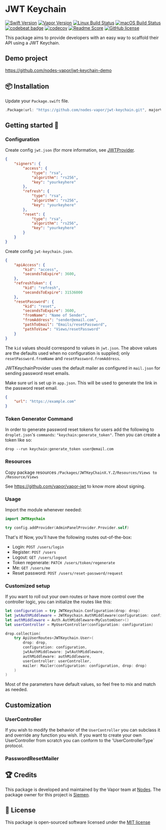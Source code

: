 # JWT Keychain
[![Swift Version](https://img.shields.io/badge/Swift-3.1-brightgreen.svg)](http://swift.org)
[![Vapor Version](https://img.shields.io/badge/Vapor-2-F6CBCA.svg)](http://vapor.codes)
[![Linux Build Status](https://img.shields.io/circleci/project/github/nodes-vapor/jwt-keychain.svg?label=Linux)](https://circleci.com/gh/nodes-vapor/jwt-keychain)
[![macOS Build Status](https://img.shields.io/travis/nodes-vapor/jwt-keychain.svg?label=macOS)](https://travis-ci.org/nodes-vapor/jwt-keychain)
[![codebeat badge](https://codebeat.co/badges/52c2f960-625c-4a63-ae63-52a24d747da1)](https://codebeat.co/projects/github-com-nodes-vapor-jwt-keychain)
[![codecov](https://codecov.io/gh/nodes-vapor/jwt-keychain/branch/master/graph/badge.svg)](https://codecov.io/gh/nodes-vapor/jwt-keychain)
[![Readme Score](http://readme-score-api.herokuapp.com/score.svg?url=https://github.com/nodes-vapor/jwt-keychain)](http://clayallsopp.github.io/readme-score?url=https://github.com/nodes-vapor/jwt-keychain)
[![GitHub license](https://img.shields.io/badge/license-MIT-blue.svg)](https://raw.githubusercontent.com/nodes-vapor/jwt-keychain/master/LICENSE)

This package aims to provide developers with an easy way to scaffold their API using a JWT Keychain.

## Demo project

https://github.com/nodes-vapor/jwt-keychain-demo

## 📦 Installation

Update your `Package.swift` file.
```swift
.Package(url: "https://github.com/nodes-vapor/jwt-keychain.git", majorVersion: 0)
```

## Getting started 🚀

### Configuration

Create config `jwt.json` (for more information, see [JWTProvider](https://github.com/vapor/jwt-provider).

```json
{
	"signers": {
		"access": {
			"type": "rsa",
			"algorithm": "rs256",
			"key": "yourkeyhere"
		},
		"refresh": {
			"type": "rsa",
			"algorithm": "rs256",
			"key": "yourkeyhere"
		},
		"reset": {
			"type": "rsa",
			"algorithm": "rs256",
			"key": "yourkeyhere"
		}
	}
}
```

Create config `jwt-keychain.json`.

```json
{
	"apiAccess": {
		"kid": "access",
		"secondsToExpire": 3600,
	},
	"refreshToken": {
		"kid": "refresh",
		"secondsToExpire": 31536000
	},
	"resetPassword": {
		"kid": "reset",
		"secondsToExpire": 3600,
		"fromName": "Name of Sender",
		"fromAddress": "sender@email.com",
		"pathToEmail": "Emails/resetPassword",
		"pathToView": "Views/resetPassword"
	}
}
```

The `kid` values should correspond to values in `jwt.json`. The above values are the defaults used when no configuration is supplied; only `resetPassword.fromName` and `resetPassword.fromAddress`.

JWTKeychainProvider uses the default mailer as configured in `mail.json` for sending password reset emails.

Make sure url is set up in `app.json`. This will be used to generate the link in the password reset email.

```json
{
    "url": "https://example.com"
}
```

### Token Generator Command
In order to generate password reset tokens for users add the following to `droplet.json`'s `commands`: `"keychain:generate_token"`. Then you can create a token like so: 

```drop --run keychain:generate_token user@email.com```

### Resources

Copy package resources
`/Packages/JWTKeyChainX.Y.Z/Resources/Views to /Resource/Views`

See https://github.com/vapor/vapor-jwt to know more about signing.

### Usage

Import the module whenever needed:

```swift
import JWTKeychain
```

```swift
try config.addProvider(AdminPanelProvider.Provider.self)
```

That's it! Now, you'll have the following routes out-of-the-box:

- Login: `POST /users/login`
- Register: `POST /users`
- Logout: `GET /users/logout`
- Token regenerate: `PATCH /users/token/regenerate`
- Me: `GET /users/me`
- Reset password: `POST /users/reset-password/request`

### Customized setup

If you want to roll out your own routes or have more control over the controller logic, you can initialize the routes like this:

```swift
let configuration = try JWTKeychain.Configuration(drop: drop)
let jwtAuthMiddleware = JWTKeychain.AuthMiddleware(configuration: configuration)
let authMiddleware = Auth.AuthMiddleware<MyCustomUser>()
let userController = MyUserController(configuration: configuration)

drop.collection(
    try ApiUserRoutes<JWTKeychain.User>(
        drop: drop,
        configuration: configuration,
        jwtAuthMiddleware: jwtAuthMiddleware,
        authMiddleware: authMiddleware,
        userController: userController,
        mailer: Mailer(configuration: configuration, drop: drop)
    )
)
```

Most of the parameters have default values, so feel free to mix and match as needed.

## Customization 

### UserController
If you wish to modify the behavior of the `UserController` you can subclass it and override any function you wish. If you want to create your own UserController from scratch you can conform to the 'UserControllerType` protocol.

### PasswordResetMailer

## 🏆 Credits

This package is developed and maintained by the Vapor team at [Nodes](https://www.nodesagency.com).
The package owner for this project is [Siemen](https://github.com/siemensikkema/).


## 📄 License

This package is open-sourced software licensed under the [MIT license](http://opensource.org/licenses/MIT)

